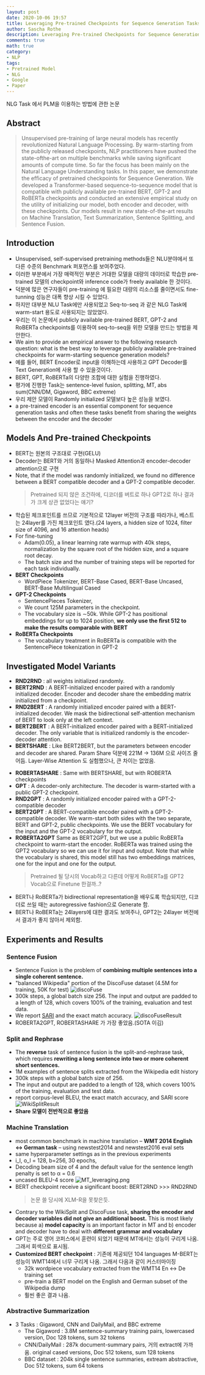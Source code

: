 ```yaml
---
layout: post
date: 2020-10-06 19:57
title: Leveraging Pre-trained Checkpoints for Sequence Generation Tasks
author: Sascha Rothe
description: Leveraging Pre-trained Checkpoints for Sequence Generation Tasks
comments: true
math: true
category: 
- NLP
tags:
- Pretrained Model
- NLG
- Google
- Paper
---
```


NLG Task 에서 PLM을 이용하는 방법에 관한 논문

 <!--more-->

## Abstract
> Unsupervised pre-training of large neural models has recently revolutionized Natural Language Processing. By warm-starting from the publicly released checkpoints, NLP practitioners have pushed the state-ofthe-art on multiple benchmarks while saving signiﬁcant amounts of compute time. So far the focus has been mainly on the Natural Language Understanding tasks. In this paper, we demonstrate the efﬁcacy of pretrained checkpoints for Sequence Generation. We developed a Transformer-based sequence-to-sequence model that is compatible with publicly available pre-trained BERT, GPT-2 and RoBERTa checkpoints and conducted an extensive empirical study on the utility of initializing our model, both encoder and decoder, with these checkpoints. Our models result in new state-of-the-art results on Machine Translation, Text Summarization, Sentence Splitting, and Sentence Fusion.

## Introduction

- Unsupervised, self-supervised pretraining methods들은 NLU분야에서 또 다른 수준의 Benchmark 퍼포먼스를 보여주었다.
- 이러한 부분에서 가장 매력적인 부분은 거대한 모델을 대량의 데이터로 학습한 pre-trained 모델의 checkpoint와 inference code가 freely available 한 것이다.
- 덕분에 많은 연구자들이 pre-training 에 필요한 대량의 리소스를 줄이면서도 fine-tunning 성능은 대폭 향상 시킬 수 있었다.
- 하지만 대부분 NLU Task에만 사용되었고 Seq-to-seq 과 같은 NLG Task에 warm-start 용도로 사용되지는 않았었다.
- 우리는 이 논문에서 <span class='my_highlight'>publicly available pre-trained BERT, GPT-2 and RoBERTa checkpoints를 이용하여 seq-to-seq을 위한 모델을 만드는 방법</span>을 제안한다.
- We aim to provide an empirical answer to the following research question: <span class='my_highlight'>what is the best way to leverage publicly available pre-trained checkpoints for warm-starting sequence generation models? </span>
- 예를 들어, BERT Encoder로 input을 이해하는데 사용하고 GPT Decoder를 Text Generation에 사용 할 수 있을것이다.
- BERT, GPT, RoBERTa의 다양한 조합에 대한 실험을 진행하였다.
- 평가에 진행한 Task는 sentence-level fusion, splitting, MT, abs sum(CNN/DM, Gigaword, BBC extreme)
- 우리 제안 모델이 Randomly initialized 모델보다 높은 성능을 보였다.
- a pre-trained encoder is an essential component for sequence generation tasks and often these tasks benefit from sharing the weights between the encoder and the decoder

## Models And Pre-trained Checkpoints
- BERT는 원본의 구조대로 구현(GELU)
- Decoder는 BERT와 거의 동일하나 Masked Attention과 encoder-decoder attention으로 구현
- Note, that if the model was randomly initialized, we found no difference between a BERT compatible decoder and a GPT-2 compatible decoder. 
  > Pretrained 되지 않은 조건하에, 디코더를 버트로 하나 GPT2로 하나 결과가 크게 상관 없었다는 얘기?
- 학습된 체크포인트를 쓰므로 기본적으로 12layer 버전의 구조를 따라가나, 베스트는 24layer를 가진 체크포인트 였다.(24 layers, a hidden size of 1024, ﬁlter size of 4096, and 16 attention heads)
- For fine-tuning
  -  Adam(0.05), a linear learning rate warmup with 40k steps, normalization by the square root of the hidden size, and a square root decay.
  - The batch size and the number of training steps will be reported for each task individually. 
- **BERT Checkpoints**
  - WordPiece Tokenizer, BERT-Base Cased, BERT-Base Uncased, BERT-Base Multilingual Cased
- **GPT-2 Checkpoints**
  - SentencePieces Tokenizer,
  - We count 125M parameters in the checkpoint.
  - The vocabulary size is ∼50k. While GPT-2 has positional embeddings for up to 1024 position, **we only use the ﬁrst 512 to make the results comparable with BERT**
- **RoBERTa Checkpoints**
  - The vocabulary treatment in RoBERTa is compatible with the SentencePiece tokenization in GPT-2

## Investigated Model Variants
- **RND2RND** : all weights initialized randomly.
- **BERT2RND** : A BERT-initialized encoder paired with a randomly initialized decoder. Encoder and decoder share the embedding matrix initialized from a checkpoint. 
- **RND2BERT** : A randomly initialized encoder paired with a BERT-initialized decoder. We mask the bidirectional self-attention mechanism of BERT to look only at the left context. 
- **BERT2BERT** : A BERT-initialized encoder paired with a BERT-initialized decoder. The only variable that is initialized randomly is the encoder-decoder attention.
- **BERTSHARE** : Like BERT2BERT, but the parameters between encoder and decoder are shared. Param Share 덕분에 221M -> 136M 으로 사이즈 줄어듬. Layer-Wise Attention 도 실험했으나, 큰 차이는 없었음.
  > 
- **ROBERTASHARE** : Same with BERTSHARE, but with ROBERTA checkpoints
- **GPT** : A decoder-only architecture. The decoder is warm-started with a public GPT-2 checkpoint. 
- **RND2GPT** : A randomly initialized encoder paired with a GPT-2-compatible decoder
- **BERT2GPT** : A BERT-compatible encoder paired with a GPT-2-compatible decoder. 
We warm-start both sides with the two separate, BERT and GPT-2, public checkpoints. We use the BERT vocabulary for the input and the GPT-2 vocabulary for the output. 
- **ROBERTA2GPT** Same as BERT2GPT, but we use a public RoBERTa checkpoint to warm-start the encoder. <span class='my_highlight'>RoBERTa was trained using the GPT2 vocabulary so we can use it for input and output.</span> Note that while the <span class='my_highlight'>vocabulary is shared</span>, this model still has <span class='my_highlight'>two embeddings matrices</span>, one for the input and one for the output. 
  > Pretrained 될 당시의 Vocab하고 다른데 어떻게 RoBERTa를 GPT2 Vocab으로 Finetune 한걸까..?
- BERT나 RoBERTa가 bidirectional representation을 배우도록 학습되지만, 디코더로 쓰일 때는 autoregressive fashion으로 Generate 함.
- BERT나 RoBERTa는 24layers에 대한 결과도 보여주나, GPT2는 24layer 버전에서 결과가 좋지 않아서 제외함.

## Experiments and Results

### Sentence Fusion
- Sentence Fusion is the problem of **combining multiple sentences into a single coherent sentence.**
- "balanced Wikipedia" portion of the DiscoFuse dataset (4.5M for training, 50K for test)
<span class='centered'>![discoFuse](/assets/img/DiscoFuse.png)</span>
- 300k steps, a global batch size 256. The input and output are padded to a length of 128, which covers 100% of the training, evaluation and test data. 
- We report <ins>[SARI](https://cocoxu.github.io/publications/tacl2016-smt-simplification.pdf)</ins> and the exact match accuracy.
<span class='centered_big'>![discoFuseResult](/assets/img/DiscoFuse_result.png)</span>
- ROBERTA2GPT, ROBERTASHARE 가 가장 좋았음.(SOTA 이김)

### Split and Rephrase
- The **reverse** task of sentence fusion is the split-and-rephrase task, which requires **rewriting a long sentence into two or more coherent short sentences.**
- 1M examples of sentence splits extracted from the Wikipedia edit history
- 300k steps with a global batch size of 256.
- The input and output are padded to a length of 128, which covers 100% of the training, evaluation and test data.
- report corpus-level BLEU, the exact match accuracy, and SARI score
<span class='centered_big'>![WikiSplitResult](/assets/img/WikiSplit_result.png)</span>
- **Share 모델이 전반적으로 좋았음**

### Machine Translation
- most common benchmark in machine translation – **WMT 2014 English ↔ German task** – using newstest2014 and newstest2016 eval sets
- same hyperparameter settings as in the previous experiments
- i_l, o_l = 128, b=256, 30 epochs, 
- Decoding beam size of 4 and the default value for the sentence length penalty is set to α = 0.6
- uncased BLEU-4 score
<span class='centered_big'>![MT_leveraging.png](/assets/img/MT_leveraging.png)</span>
- BERT checkpoint receive a signiﬁcant boost: BERT2RND >>> RND2RND
  > 논문 쓸 당시에 XLM-R을 못찾은듯.
- Contrary to the WikiSplit and DiscoFuse task, **sharing the encoder and decoder variables did not give an additional boost.** This is most likely because a) **model capacity** is an important factor in MT and b) encoder and decoder have to deal with **different grammar and vocabulary**
- GPT는 주로 영어 코퍼스에서 훈련이 되었기 때문에 MT에서는 성능이 구리게 나옴. 그래서 회색으로 표시됨.
- **Customized BERT checkpoint** : 기존에 제공되던 104 languages M-BERT는 성능이 WMT14에서 너무 구리게 나옴. 그래서 다음과 같이 커스터마이징
  - 32k wordpiece vocabulary extracted from the WMT14 En ↔ De training set 
  - pre-train a BERT model on the English and German subset of the Wikipedia dump
  - 훨씬 좋은 결과 나옴.

### Abstractive Summarization
- 3 Tasks : Gigaword, CNN and DailyMail, and BBC extreme
  - The Gigaword : 3.8M sentence-summary training pairs, lowercased version, Doc 128 tokens, sum 32 tokens
  - CNN/DailyMail : 287k document-summary pairs, 거의 extract에 가까움. original cased versions, Doc 512 tokens, sum 128 tokens
  - BBC dataset : 204k single sentence summaries, extream abstractive, Doc 512 tokens, sum 64 tokens
